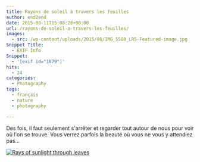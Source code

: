 ```yaml
---
title: Rayons de soleil à travers les feuilles
author: end2end
date: 2015-08-11T15:08:28+00:00
url: /rayons-de-soleil-a-travers-les-feuilles/
images:
  - src: /wp-content/uploads/2015/08/IMG_5580_LR5-Featured-image.jpg
Snippet Title:
  - EXIF Info
Snippet:
  - '[exif id="1079"]'
hits:
  - 24
categories:
  - Photography
tags:
  - français
  - nature
  - photography

---
```


Des fois, il faut seulement s'arrêter et regarder tout autour de nous pour voir où l'on se trouve. Vous verrez parfois la beauté où vous ne vous y attendiez pas...

[![Rays of sunlight through leaves](/wp-content/uploads/2015/08/IMG_5580_LR5-300x200.jpg "Rays of sunlight through leaves")](https://www.flickr.com/photos/154618444@N05/36871014724/in/dateposted-public/)
